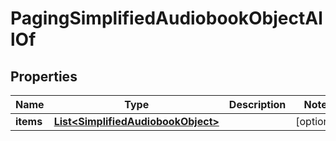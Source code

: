 

# PagingSimplifiedAudiobookObjectAllOf

## Properties

Name | Type | Description | Notes
------------ | ------------- | ------------- | -------------
**items** | [**List&lt;SimplifiedAudiobookObject&gt;**](SimplifiedAudiobookObject.md) |  |  [optional]



